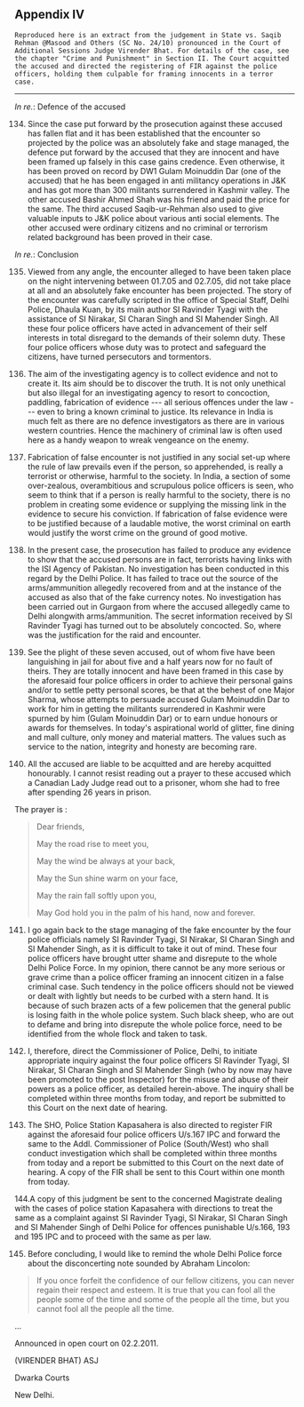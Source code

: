 ## Appendix IV

`Reproduced here is an extract from the judgement in State vs. Saqib Rehman @Masood and Others (SC No. 24/10) pronounced in the Court of Additional Sessions Judge Virender Bhat. For details of the case, see the chapter "Crime and Punishment" in Section II. The Court acquitted the accused and directed the registering of FIR against the police officers, holding them culpable for framing innocents in a terror case.`

----

_In re._: Defence of the accused

134. Since the case put forward by the prosecution against these accused has fallen flat and it has been established that the encounter so projected by the police was an absolutely fake and stage managed, the defence put forward by the accused that they are innocent and have been framed up falsely in this case gains credence. Even otherwise, it has been proved on record by DW1 Gulam Moinuddin Dar (one of the accused) that he has been engaged in anti militancy operations in J&K and has got more than 300 militants surrendered in Kashmir valley. The other accused Bashir Ahmed Shah was his friend and paid the price for the same. The third accused Saqib-ur-Rehman also used to give valuable inputs to J&K police about various anti social elements. The other accused were ordinary citizens and no criminal or terrorism related background has been proved in their case.

_In re._: Conclusion

135. Viewed from any angle, the encounter alleged to have been taken place on the night intervening between 01.7.05 and 02.7.05, did not take place at all and an absolutely fake encounter has been projected. The story of the encounter was carefully scripted in the office of Special Staff, Delhi Police, Dhaula Kuan, by its main author SI Ravinder Tyagi with the assistance of SI Nirakar, SI Charan Singh and SI Mahender Singh. All these four police officers have acted in advancement of their self interests in total disregard to the demands of their solemn duty. These four police officers whose duty was to protect and safeguard the citizens, have turned persecutors and tormentors.

136. The aim of the investigating agency is to collect evidence and not to create it. Its aim should be to discover the truth. It is not only unethical but also illegal for an investigating agency to resort to concoction, paddling, fabrication of evidence --- all serious offences under the law --- even to bring a known criminal to justice. Its relevance in India is much felt as there are no defence investigators as there are in various western countries. Hence the machinery of criminal law is often used here as a handy weapon to wreak vengeance on the enemy.

137. Fabrication of false encounter is not justified in any social set-up where the rule of law prevails even if the person, so apprehended, is really a terrorist or otherwise, harmful to the society. In India, a section of some over-zealous, overambitious and scrupulous police officers is seen, who seem to think that if a person is really harmful to the society, there is no problem in creating some evidence or supplying the missing link in the evidence to secure his conviction. If fabrication of false evidence were to be justified because of a laudable motive, the worst criminal on earth would justify the worst crime on the ground of good motive.

138. In the present case, the prosecution has failed to produce any evidence to show that the accused persons are in fact, terrorists having links with the ISI Agency of Pakistan. No investigation has been conducted in this regard by the Delhi Police. It has failed to trace out the source of the arms/ammunition allegedly recovered from and at the instance of the accused as also that of the fake currency notes. No investigation has been carried out in Gurgaon from where the accused allegedly came to Delhi alongwith arms/ammunition. The secret information received by SI Ravinder Tyagi has turned out to be absolutely concocted. So, where was the justification for the raid and encounter.

139. See the plight of these seven accused, out of whom five have been languishing in jail for about five and a half years now for no fault of theirs. They are totally innocent and have been framed in this case by the aforesaid four police officers in order to achieve their personal gains and/or to settle petty personal scores, be that at the behest of one Major Sharma, whose attempts to persuade accused Gulam Moinuddin Dar to work for him in getting the militants surrendered in Kashmir were spurned by him (Gulam Moinuddin Dar) or to earn undue honours or awards for themselves. In today's aspirational world of glitter, fine dining and mall culture, only money and material matters. The values such as service to the nation, integrity and honesty are becoming rare.

140. All the accused are liable to be acquitted and are hereby acquitted honourably. I cannot resist reading out a prayer to these accused which a Canadian Lady Judge read out to a prisoner, whom she had to free after spending 26 years in prison.

The prayer is :

>Dear friends,
>
>May the road rise to meet you,
>
>May the wind be always at your back,
>
>May the Sun shine warm on your face,
>
>May the rain fall softly upon you,
>
>May God hold you in the palm of his hand, now and forever.

141. I go again back to the stage managing of the fake encounter by the four police officials namely SI Ravinder Tyagi, SI Nirakar, SI Charan Singh and SI Mahender Singh, as it is difficult to take it out of mind. These four police officers have brought utter shame and disrepute to the whole Delhi Police Force. In my opinion, there cannot be any more serious or grave crime than a police officer framing an innocent citizen in a false criminal case. Such tendency in the police officers should not be viewed or dealt with lightly but needs to be curbed with a stern hand. It is because of such brazen acts of a few policemen that the general public is losing faith in the whole police system. Such black sheep, who are out to defame and bring into disrepute the whole police force, need to be identified from the whole flock and taken to task.

142. I, therefore, direct the Commissioner of Police, Delhi, to initiate appropriate inquiry against the four police officers SI Ravinder Tyagi, SI Nirakar, SI Charan Singh and SI Mahender Singh (who by now may have been promoted to the post Inspector) for the misuse and abuse of their powers as a police officer, as detailed herein-above. The inquiry shall be completed within three months from today, and report be submitted to this Court on the next date of hearing.

143. The SHO, Police Station Kapasahera is also directed to register FIR against the aforesaid four police officers U/s.167 IPC and forward the same to the Addl. Commissioner of Police (South/West) who shall conduct investigation which shall be completed within three months from today and a report be submitted to this Court on the next date of hearing. A copy of the FIR shall be sent to this Court within one month from today.

144.A copy of this judgment be sent to the concerned Magistrate dealing with the cases of police station Kapasahera with directions to treat the same as a complaint against SI Ravinder Tyagi, SI Nirakar, SI Charan Singh and SI Mahender Singh of Delhi Police for offences punishable U/s.166, 193 and 195 IPC and to proceed with the same as per law.

145. Before concluding, I would like to remind the whole Delhi Police force about the disconcerting note sounded by Abraham Lincolon:

> If you once forfeit the confidence of our fellow citizens, you can never regain their respect and esteem. It is true that you can fool all the people some of the time and some of the people all the time, but you cannot fool all the people all the time.

...

Announced in open court on 02.2.2011.

(VIRENDER BHAT) ASJ

Dwarka Courts

New Delhi.
